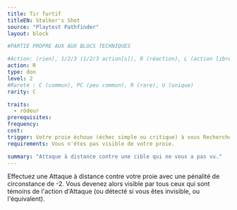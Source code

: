 ```yaml
---
title: Tir furtif
titleEN: Stalker's Shot
source: "Playtest Pathfinder"
layout: block

#PARTIE PROPRE AUX AUX BLOCS TECHNIQUES

#Action: (rien), 1/2/3 (1/2/3 action[s]), R (réaction), L (action libre)
action: R
type: don
level: 2
#Rareté : C (commun), PC (peu commun), R (rare), U (unique)
rarity: C

traits:
  - rôdeur
prerequisites: 
frequency: 
cost:
trigger: Votre proie échoue (échec simple ou critique) à vous Rechercher
requirements: Vous n'êtes pas visible de votre proie.

summary: "Attaque à distance contre une cible qui ne vous a pas vu."
---
```


Effectuez une Attaque à distance contre votre proie avec une pénalité de circonstance de -2. Vous devenez alors visible par tous ceux qui sont témoins de l'action d'Attaque (ou détecté si vous êtes invisible, ou l'équivalent).
